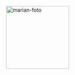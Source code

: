<img width="170" alt="marian-foto" src="https://github.com/user-attachments/assets/f025f76d-e88f-4fd7-8a34-e634940adabb" />
